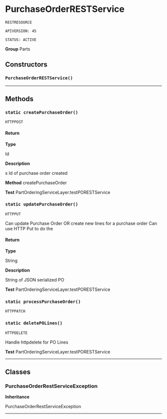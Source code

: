 # PurchaseOrderRESTService

`RESTRESOURCE`

`APIVERSION: 45`

`STATUS: ACTIVE`



**Group** Parts

## Constructors
### `PurchaseOrderRESTService()`
---
## Methods
### `static createPurchaseOrder()`

`HTTPPOST`
#### Return

**Type**

Id

**Description**

s Id of purchase order created


**Method** createPurchaseOrder


**Test** PartOrderingServiceLayer.testPORESTService

### `static updatePurchaseOrder()`

`HTTPPUT`

Can update Purchase Order OR create new lines for a purchase order Can use HTTP Put to do the

#### Return

**Type**

String

**Description**

String of JSON serialized PO


**Test** PartOrderingServiceLayer.testPORESTService

### `static processPurchaseOrder()`

`HTTPPATCH`
### `static deletePOLines()`

`HTTPDELETE`

Handle httpdelete for PO Lines


**Test** PartOrderingServiceLayer.testPORESTService

---
## Classes
### PurchaseOrderRestServiceException

**Inheritance**

PurchaseOrderRestServiceException


---
